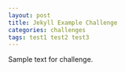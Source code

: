 ```yaml
---
layout: post
title: Jekyll Example Challenge
categories: challenges
tags: test1 test2 test3
---
```


Sample text for challenge.